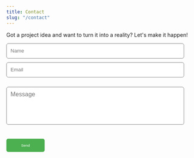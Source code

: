 ```yaml
---
title: Contact
slug: "/contact"
---
```


<p>Got a project idea and want to turn it into a reality? Let's make it happen!</p>
				<div>
					<form
						class="contact-form"
						action="https://formspree.io/xpzydbja"
						method="POST"
						aria-label="contact-form"
					>
						<div class="input-box">
							<input
								type="text"
								name="name"
								aria-label="name"
								placeholder="Name"
								required
                                style='width: 93%;
                                height: 40px;
                                border-radius: 5px;
                                margin-bottom: 10px;
                                padding: 10px;
                                border: 1px solid gray;'
							/>
                            <br/>
							<input
								type="email"
								name="_replyto"
								aria-label="email"
								placeholder="Email"
								required
                                style='width: 93%;
                                height: 40px;
                                border-radius: 5px;
                                margin-bottom: 10px;
                                padding: 10px;
                                border: 1px solid gray;'
							/>
                            <input type="text" name="_gotcha" style="display:none" />
						</div>
						<textarea
							name="message"
							aria-label="message"
							placeholder="Message"
							required
                            style='font-family: "Muli", sans-serif;
                            border-radius: 5px;
                            margin-top: 15px;
                            width: 93%;
                            height: 100px;
                            padding: 10px;
                            font-size: 16px;
                            resize: none;
                            border: 1px solid gray;'
						></textarea>
                        <br></br>
                           <button type="submit" style="background-color: #4CAF50;
                            border: none;
                            color: #ffffff;
                            padding: 12px;
                            width: 20%;
                            font-size: 0.7em;
                            cursor: pointer;
                            border-radius: 5px;
                            margin: 20px 0px 0px 0px;
                            transition: 0.2s;">Send</button>
					</form>
				</div>
